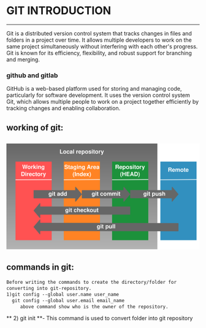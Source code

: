   # GIT INTRODUCTION
-----------------------------------------------------------------------------------------------
 Git is a distributed version control system that tracks changes in files and folders in a project over time. It allows multiple 
 developers to work on the same project simultaneously without interfering with each other's progress. Git is known for its efficiency, 
 flexibility, and robust support for branching and merging. 

 ### github and gitlab
  GitHub is a web-based platform used for storing and managing code, particularly for software development. It uses the version control      system Git, which allows multiple people to work on a project together efficiently by tracking changes and enabling collaboration. 

  ## working of git:
  ![ working_of_git](featured.png)
--------------------------------------------------------------------------------------------------------------------------------------
  ## commands in git:
    Before writing the commands to create the directory/folder for converting into git-repository.
    1)git config --global user.name user_name
      git config --global user.email email_name
         above command show who is the owner of the repository.

   ** 2) git init **- This command is used to convert folder into git repository
    
